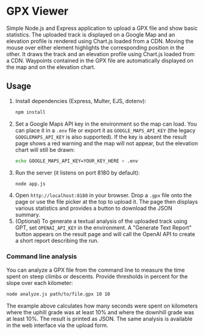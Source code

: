 # GPX Viewer

Simple Node.js and Express application to upload a GPX file and show basic statistics.
The uploaded track is displayed on a Google Map and an elevation profile is rendered using Chart.js loaded from a CDN. Moving the mouse over either element highlights the corresponding position in the other.
It draws the track and an elevation profile using Chart.js loaded from a CDN.
Waypoints contained in the GPX file are automatically displayed on the map and on the elevation chart.

## Usage

1. Install dependencies (Express, Multer, EJS, dotenv):
   ```bash
   npm install
   ```
2. Set a Google Maps API key in the environment so the map can load. You can
   place it in a `.env` file or export it as `GOOGLE_MAPS_API_KEY` (the legacy
   `GOOGLEMAPS_API_KEY` is also supported). If the key is absent the result page
   shows a red warning and the map will not appear, but the elevation chart will
   still be drawn:
   ```bash
   echo GOOGLE_MAPS_API_KEY=YOUR_KEY_HERE > .env
   ```
3. Run the server (it listens on port 8180 by default):
   ```bash
   node app.js
   ```
4. Open `http://localhost:8180` in your browser. Drop a `.gpx` file onto the page
   or use the file picker at the top to upload it. The page then displays various
   statistics and provides a button to download the JSON summary.
5. (Optional) To generate a textual analysis of the uploaded track using GPT,
   set `OPENAI_API_KEY` in the environment. A "Generate Text Report" button
   appears on the result page and will call the OpenAI API to create a short
   report describing the run.

### Command line analysis

You can analyze a GPX file from the command line to measure the time spent on
steep climbs or descents. Provide thresholds in percent for the slope over each
kilometer:

```bash
node analyze.js path/to/file.gpx 10 10
```

The example above calculates how many seconds were spent on kilometers where the
uphill grade was at least 10% and where the downhill grade was at least 10%.
The result is printed as JSON. The same analysis is available in the web
interface via the upload form.
